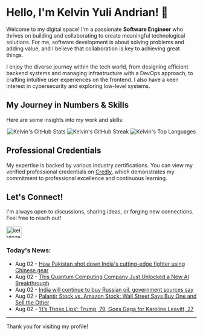 # Hello, I'm Kelvin Yuli Andrian! 👋

Welcome to my digital space! I'm a passionate **Software Engineer** who thrives on building and collaborating to create meaningful technological solutions. For me, software development is about solving problems and adding value, and I believe that collaboration is key to achieving great things.

I enjoy the diverse journey within the tech world, from designing efficient backend systems and managing infrastructure with a DevOps approach, to crafting intuitive user experiences on the frontend. I also have a keen interest in cybersecurity and exploring low-level systems.

## My Journey in Numbers & Skills

Here are some insights into my work and skills:

<p align="center">
  <img src="https://github-readme-stats.vercel.app/api?username=kelvinzer0&show_icons=true&theme=radical" alt="Kelvin's GitHub Stats" />
  <img src="https://github-readme-streak-stats.herokuapp.com/?user=kelvinzer0&theme=radical" alt="Kelvin's GitHub Streak" />
  <img src="https://github-readme-stats.vercel.app/api/top-langs/?username=kelvinzer0&layout=compact&theme=radical" alt="Kelvin's Top Languages" />
</p>

## Professional Credentials

My expertise is backed by various industry certifications. You can view my verified professional credentials on [Credly](https://www.credly.com/users/kelvin-yuli-andrian/badges), which demonstrates my commitment to professional excellence and continuous learning.

## Let's Connect!

I'm always open to discussions, sharing ideas, or forging new connections. Feel free to reach out!

<p align="left">
    <a href="https://linkedin.com/in/kelvinzero" target="blank"><img align="center" src="https://cdn.jsdelivr.net/npm/simple-icons@3.0.1/icons/linkedin.svg" alt="kelvinzero" height="30" width="40" /></a>
</p>

### Today's News:

<!-- feed start -->
- Aug 02 - [How Pakistan shot down India's cutting-edge fighter using Chinese gear](https://www.yahoo.com/news/articles/pakistan-shot-down-indias-cutting-100610649.html)
- Aug 02 - [This Quantum Computing Company Just Unlocked a New AI Breakthrough](https://finance.yahoo.com/news/quantum-computing-company-just-unlocked-085200558.html)
- Aug 02 - [India will continue to buy Russian oil, government sources say](https://finance.yahoo.com/news/india-buy-russian-oil-despite-084147315.html)
- Aug 02 - [Palantir Stock vs. Amazon Stock: Wall Street Says Buy One and Sell the Other](https://finance.yahoo.com/news/palantir-stock-vs-amazon-stock-070700239.html)
- Aug 02 - [‘It’s Those Lips’: Trump, 79, Goes Gaga for Karoline Leavitt, 27](https://www.yahoo.com/entertainment/articles/those-lips-trump-79-goes-024609672.html)
<!-- feed end -->

---

Thank you for visiting my profile!